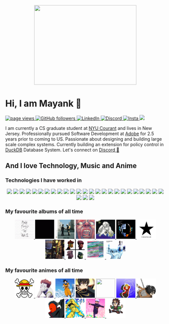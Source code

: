 <p align="center">
  <picture>
    <img src="assets/gifs/luffy.gif" width="80%" height="250px">
  </picture>
</p>

# Hi, I am Mayank 👋
<p align="left">
  <a href="https://github.com/meliodas137">
    <img src="https://komarev.com/ghpvc/?username=meliodas137" alt="page views">
  </a>
  <a href="https://github.com/meliodas137?tab=followers">
    <img alt="GitHub followers" src="https://img.shields.io/github/followers/meliodas137?color=green&logo=github">
  </a>
  <a href="https://www.linkedin.com/in/mayankgt1043/">
    <img alt="LinkedIn" src="https://img.shields.io/badge/LinkedIn-0077B5?logo=linkedin">
  </a>
  <a href="https://www.discordapp.com/users/991229410525073428">
    <img alt="Discord" src="https://img.shields.io/badge/Discord-7289DA?logo=discord&logoColor=white">
  </a>
  <a href="https://www.instagram.com/meliodas_137/">
    <img alt="Insta" src="https://img.shields.io/badge/Instagram-E4405F?logo=instagram&logoColor=white">
  </a>
  <a href="mailto:mayankgt1043@gmail.com">
    <img src="https://img.shields.io/badge/Gmail-D14836?logo=gmail&logoColor=white">
  </a>
<!--   <a href="https://github.com/abhisheknaiidu/awesome-github-profile-readme">
    <img alt="Awesome" src="https://awesome.re/mentioned-badge.svg">
  </a> -->
</p>

<p>
I am currently a CS graduate student at <a href="https://cims.nyu.edu/">NYU Courant</a> and lives in New Jersey. Professionally pursued Software Development at <a href="https://www.adobe.com/">Adobe</a> for 2.5 years prior to coming to US. Passionate about designing and building large scale complex systems. Currently building an extension for policy control in <a href="https://duckdb.org/">DuckDB</a> Database System. Let's connect on <a href="discordapp.com/users/991229410525073428">Discord 💬</a>
</p>

## And I love Technology, Music and Anime
### Technologies I have worked in
<p align="center">
    <picture>
      <img src="https://img.shields.io/badge/C++-00599C?logo=C%2B%2B&logoColor=white">
    </picture>
    <picture>
      <img src="https://img.shields.io/badge/c-%2300599C.svg?logo=c&logoColor=white">
    </picture>
    <picture>
      <img src="https://img.shields.io/badge/OCaml-%23E98407.svg?logo=ocaml&logoColor=white">
    </picture>
    <picture>
      <img src="https://img.shields.io/badge/javascript-%23323330.svg?logo=javascript&logoColor=%23F7DF1E">
    </picture>
    <picture>
      <img src="https://img.shields.io/badge/java-%23ED8B00.svg?logo=openjdk&logoColor=white">
    </picture>
    <picture>
      <img src="https://img.shields.io/badge/python-3670A0?logo=python&logoColor=ffdd54">
    </picture>
    <picture>
      <img src="https://img.shields.io/badge/scala-%23DC322F.svg?logo=scala&logoColor=white">
    </picture>
    <picture>
      <img src="https://img.shields.io/badge/.NET-5C2D91?logo=.net&logoColor=white">
    </picture>
    <picture>
      <img src="https://img.shields.io/badge/Electron-191970?logo=Electron&logoColor=white">
    </picture>
    <picture>
      <img src="https://img.shields.io/badge/node.js-6DA55F?logo=node.js&logoColor=white">
    </picture>
    <picture>
      <img src="https://img.shields.io/badge/react-%2320232a.svg?logo=react&logoColor=%2361DAFB">
    </picture>
    <picture>
      <img src="https://img.shields.io/badge/azure-%230072C6.svg?logo=microsoftazure&logoColor=white">
    </picture>
    <picture>
      <img src="https://img.shields.io/badge/AWS-%23FF9900.svg?logo=amazon-aws&logoColor=white">
    </picture>
    <picture>
      <img src="https://img.shields.io/badge/IntelliJIDEA-000000.svg?logo=intellij-idea&logoColor=white">
    </picture>
    <picture>
      <img src="https://img.shields.io/badge/Visual%20Studio%20Code-0078d7.svg?logo=visual-studio-code&logoColor=white">
    </picture>
    <picture>
      <img src="https://img.shields.io/badge/Visual%20Studio-5C2D91.svg?logo=visual-studio&logoColor=white">
        </picture>
    <picture>
      <img src="https://img.shields.io/badge/html5-%23E34F26.svg?logo=html5&logoColor=white">
    </picture>
    <picture>
      <img src="https://img.shields.io/badge/PyTorch-%23EE4C2C.svg?logo=PyTorch&logoColor=white">
    </picture>
    <picture>
      <img src="https://img.shields.io/badge/numpy-%23013243.svg?logo=numpy&logoColor=white">
    </picture>
    <picture>
      <img src="https://img.shields.io/badge/pandas-%23150458.svg?logo=pandas&logoColor=white">
    </picture>
    <picture>
      <img src="https://img.shields.io/badge/docker-%230db7ed.svg?logo=docker&logoColor=white">
    </picture>
    <picture>
      <img src="https://img.shields.io/badge/kubernetes-%23326ce5.svg?logo=kubernetes&logoColor=white">
    </picture>
    <picture>
      <img src="https://img.shields.io/badge/apache%20tomcat-%23F8DC75.svg?logo=apache-tomcat&logoColor=black">
    </picture>
    <picture>
      <img src="https://img.shields.io/badge/postgres-%23316192.svg?logo=postgresql&logoColor=white">
    </picture>
    <picture>
      <img src="https://img.shields.io/badge/mysql-%2300f.svg?logo=mysql&logoColor=white">
    </picture>
    <picture>
      <img src="https://img.shields.io/badge/MongoDB-%234ea94b.svg?logo=mongodb&logoColor=white">
    </picture>
    <picture>
      <img src="https://img.shields.io/badge/git-%23F05033.svg?logo=git&logoColor=white">
    </picture>
    <picture>
      <img src="https://img.shields.io/badge/elixir-%234B275F.svg?logo=elixir&logoColor=white">
    </picture>
</p>

### My favourite albums of all time
<p align="center">
  <a href="https://open.spotify.com/album/5Dbax7G8SWrP9xyzkOvy2F?si=JmcnVJUOQ2-65RlDZS_ISw">
    <img src="assets/music/wall.gif" width="60px" height="60px">
  </a>
  <a href="https://open.spotify.com/album/4LH4d3cOWNNsVw41Gqt2kv?si=wgtValtfRSK2iQ59qg11Gg">
    <img src="assets/music/darkside.gif" width="60px" height="60px">
  </a>
  <a href="https://open.spotify.com/album/0bCAjiUamIFqKJsekOYuRw?si=jp4bhHHBTMaGBkkWPgOt7Q">
    <img src="assets/music/wish.gif" width="60px" height="60px">
  </a>
  <a href="https://open.spotify.com/album/6tVg2Wl9hVKMpHYcAl2V2M?si=XD90q5SsQsK3hVKPEfGs1w">
    <img src="assets/music/crimson.gif" width="60px" height="60px">
  </a>
  <a href="https://open.spotify.com/album/5MqGZZtQ36zsETrTK2uy04?si=TexNbLOURmyFjvAqn-1nyg">
    <img src="assets/music/Magnolia.jpg" width="60px" height="60px">
  </a>
  <a href="https://open.spotify.com/album/4m2880jivSbbyEGAKfITCa?si=hEJKGltsSoam_Ltfp8gKNg">
    <img src="assets/music/ram.gif" width="60px" height="60px">
  </a>
  <a href="https://open.spotify.com/album/0vxg8oJKDu3i0bXQu7vEpi?si=FV3EeIqSR4K9zk5-Lb1QHA">
    <img src="assets/music/blackstar.png" width="60px" height="60px">
  </a>
  <a href="https://open.spotify.com/album/48D1hRORqJq52qsnUYZX56?si=miFZqZOSQNe-MDwvycGkZA">
    <img src="assets/music/ziggy.gif" width="60px" height="60px">
  </a>
  <a href="https://open.spotify.com/album/0bUTHlWbkSQysoM3VsWldT?si=JWva3gSxRZaiTS4aBPG98w">
    <img src="assets/music/demon.gif" width="60px" height="60px">
  </a>
  <a href="https://open.spotify.com/album/4F4a8lEEAfJY2epVAYMFla?si=exh8UVMfTEuLQA7kstDU6g">
    <img src="assets/music/conceptual.jpg" width="60px" height="60px">
  </a>
  <a href="https://open.spotify.com/album/6dVIqQ8qmQ5GBnJ9shOYGE?si=f2WFqooUR6aotPYGBfjQlA">
    <img src="assets/music/ok.gif" width="60px" height="60px">
  </a>
  <!-- <a href="https://open.spotify.com/album/2keHjWDRlQYnrTkm7ShyUc?si=81oiLZLeSFeA6Pl7nFtDmw">
    <img src="assets/music/offering.jpg" width="60px" height="60px">
  </a> -->
</p>

### My favourite animes of all time
<p align="center">
  <a href="https://myanimelist.net/anime/21/One_Piece">
    <img src="assets/emojis/onepiece.gif" width="60px" height="60px">
  </a>
  <a href="https://myanimelist.net/anime/11061/Hunter_x_Hunter_2011">
    <img src="assets/emojis/hisoka.png" width="60px" height="60px">
  </a>
  <a href="https://myanimelist.net/anime/813/Dragon_Ball_Z">
    <img src="assets/emojis/goku.gif" width="60px" height="60px">
  </a>
  <a href="https://myanimelist.net/anime/1575/Code_Geass__Hangyaku_no_Lelouch">
    <img src="assets/emojis/codegeass.gif" width="60px" height="60px">
  </a>
  <a href="https://myanimelist.net/anime/777/Hellsing_Ultimate">
    <img src="assets/emojis/hellsing.gif" width="60px" height="60px">
  </a>
  <a href="https://myanimelist.net/anime/5114/Fullmetal_Alchemist__Brotherhood">
    <img src="assets/emojis/fmabrotherhood.gif" width="60px" height="60px">
  </a>
  <a href="https://myanimelist.net/anime/16498/Shingeki_no_Kyojin">
    <img src="assets/emojis/mikasa.gif" width="60px" height="60px">
  </a>
  <a href="https://myanimelist.net/anime/20/Naruto">
    <img src="assets/emojis/tobi.png" width="60px" height="60px">
  </a>
  <a href="https://myanimelist.net/anime/14719/JoJo_no_Kimyou_na_Bouken_TV">
    <img src="assets/emojis/jojo.png" width="60px" height="60px">
  </a>
  <a href="https://myanimelist.net/anime/40748/Jujutsu_Kaisen">
    <img src="assets/emojis/gojo.gif" width="60px" height="60px">
  </a>
  <a href="https://myanimelist.net/anime/38000/Kimetsu_no_Yaiba">
    <img src="assets/emojis/tanjiro.gif" width="60px" height="60px">
  </a>
</p>

<!--
**meliodas137/meliodas137** is a ✨ _special_ ✨ repository because its `README.md` (this file) appears on your GitHub profile.

Here are some ideas to get you started:

- 🔭 I’m currently working on ...
- 🌱 I’m currently learning ...
- 👯 I’m looking to collaborate on ...
- 🤔 I’m looking for help with ...
- 💬 Ask me about ...
- 📫 How to reach me: ...
- 😄 Pronouns: ...
- ⚡ Fun fact: ...
-->
